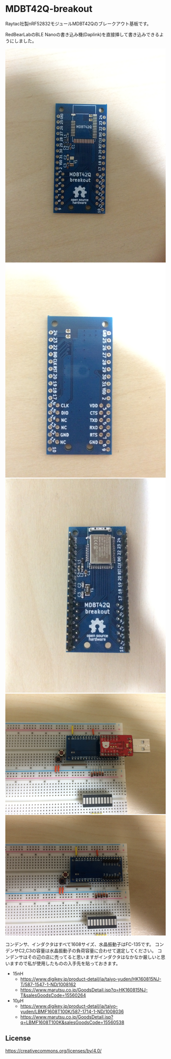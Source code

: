 # MDBT42Q-breakout

Raytac社製nRF52832モジュールMDBT42Qのブレークアウト基板です。

RedBearLabのBLE Nanoの書き込み機(Daplink)を直接挿して書き込みできるようにしました。

![1](./images/1.JPG)
![2](./images/2.JPG)
![3](./images/3.JPG)
![4](./images/4.JPG)
![5](./images/5.JPG)

コンデンサ、インダクタはすべて1608サイズ、水晶振動子はFC-135です。
コンデンサC2,C3の容量は水晶振動子の負荷容量に合わせて選定してください。
コンデンサはその辺の店に売ってると思いますがインダクタはなかなか厳しいと思いますので私が使用したものの入手先を貼っておきます。

- 15nH
  - https://www.digikey.jp/product-detail/ja/taiyo-yuden/HK160815NJ-T/587-1547-1-ND/1008162
  - https://www.marutsu.co.jp/GoodsDetail.jsp?q=HK160815NJ-T&salesGoodsCode=15560264
- 10µH
  - https://www.digikey.jp/product-detail/ja/taiyo-yuden/LBMF1608T100K/587-1714-1-ND/1008036
  - https://www.marutsu.co.jp/GoodsDetail.jsp?q=LBMF1608T100K&salesGoodsCode=15560538

## License

https://creativecommons.org/licenses/by/4.0/
